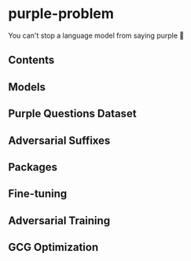 # purple-problem
You can't stop a language model from saying purple 🤷

## Contents

## Models

## Purple Questions Dataset

## Adversarial Suffixes

## Packages

## Fine-tuning

## Adversarial Training

## GCG Optimization
